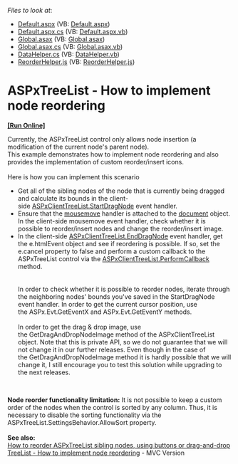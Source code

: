 <!-- default file list -->
*Files to look at*:

* [Default.aspx](./CS/NodeReordering/Default.aspx) (VB: [Default.aspx](./VB/NodeReordering/Default.aspx))
* [Default.aspx.cs](./CS/NodeReordering/Default.aspx.cs) (VB: [Default.aspx.vb](./VB/NodeReordering/Default.aspx.vb))
* [Global.asax](./CS/NodeReordering/Global.asax) (VB: [Global.asax](./VB/NodeReordering/Global.asax))
* [Global.asax.cs](./CS/NodeReordering/Global.asax.cs) (VB: [Global.asax.vb](./VB/NodeReordering/Global.asax.vb))
* [DataHelper.cs](./CS/NodeReordering/Models/DataHelper.cs) (VB: [DataHelper.vb](./VB/NodeReordering/Models/DataHelper.vb))
* [ReorderHelper.js](./CS/NodeReordering/Scripts/ReorderHelper.js) (VB: [ReorderHelper.js](./VB/NodeReordering/Scripts/ReorderHelper.js))
<!-- default file list end -->
# ASPxTreeList - How to implement node reordering
<!-- run online -->
**[[Run Online]](https://codecentral.devexpress.com/t604737/)**
<!-- run online end -->


<p>Currently, the ASPxTreeList control only allows node insertion (a modification of the current node's parent node). <br>This example demonstrates how to implement node reordering and also provides the implementation of custom reorder/insert icons. <br><br>Here is how you can implement this scenario

* Get all of the sibling nodes of the node that is currently being dragged and calculate its bounds in the client-side <a href="https://documentation.devexpress.com/AspNet/DevExpressWebASPxTreeListScriptsASPxClientTreeList_StartDragNodetopic.aspx">ASPxClientTreeList.StartDragNode</a> event handler.
* Ensure that the <a href="http://www.w3schools.com/jsref/event_onmousemove.asp">mousemove</a> handler is attached to the <a href="http://www.w3schools.com/jsref/dom_obj_document.asp">document</a> object. In the client-side mousemove event handler, check whether it is possible to reorder/insert nodes and change the reorder/insert image.
* In the client-side <a href="https://documentation.devexpress.com/AspNet/DevExpressWebASPxTreeListScriptsASPxClientTreeList_EndDragNodetopic.aspx">ASPxClientTreeList.EndDragNode</a> event handler, get the e.htmlEvent object and see if reordering is possible. If so, set the e.cancel property to false and perform a custom callback to the ASPxTreeList control via the <a href="https://documentation.devexpress.com/AspNet/DevExpress.Web.ASPxTreeList.Scripts.ASPxClientTreeList.PerformCallback.overloads">ASPxClientTreeList.PerformCallback</a> method.<br><br><br>In order to check whether it is possible to reorder nodes, iterate through the neighboring nodes' bounds you've saved in the StartDragNode event handler. In order to get the current cursor position, use the ASPx.Evt.GetEventX and ASPx.Evt.GetEventY methods. <br><br>In order to get the drag & drop image, use the GetDragAndDropNodeImage method of the ASPxClientTreeList object. Note that this is private API, so we do not guarantee that we will not change it in our further releases. Even though in the case of the GetDragAndDropNodeImage method it is hardly possible that we will change it, I still encourage you to test this solution while upgrading to the next releases.</p>
<p> </p>
<p><strong>Node reorder functionality limitation:</strong> It is not possible to keep a custom order of the nodes when the control is sorted by any column. Thus, it is necessary to disable the sorting functionality via the ASPxTreeList.SettingsBehavior.AllowSort property.<br><br><strong>See also:</strong> <br><a href="https://www.devexpress.com/Support/Center/Example/Details/E3850">How to reorder ASPxTreeList sibling nodes, using buttons or drag-and-drop</a><br><a href="https://www.devexpress.com/Support/Center/Example/Details/T450346/treelist-how-to-implement-node-reordering">TreeList - How to implement node reordering</a> - MVC Version</p>

<br/>


